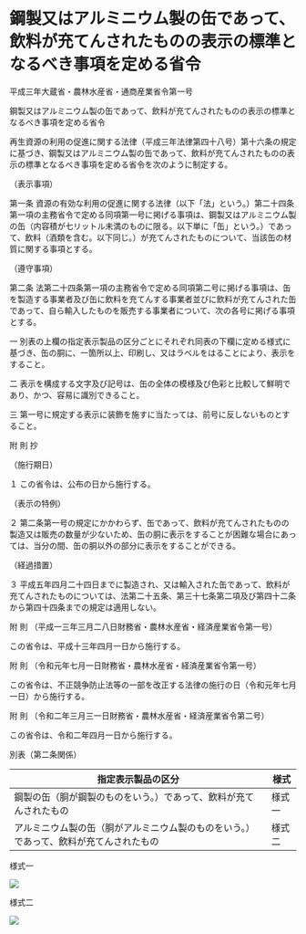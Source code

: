 # 鋼製又はアルミニウム製の缶であって、飲料が充てんされたものの表示の標準となるべき事項を定める省令

平成三年大蔵省・農林水産省・通商産業省令第一号

鋼製又はアルミニウム製の缶であって、飲料が充てんされたものの表示の標準となるべき事項を定める省令

再生資源の利用の促進に関する法律（平成三年法律第四十八号）第十六条の規定に基づき、鋼製又はアルミニウム製の缶であって、飲料が充てんされたものの表示の標準となるべき事項を定める省令を次のように制定する。

（表示事項）

第一条 資源の有効な利用の促進に関する法律（以下「法」という。）第二十四条第一項の主務省令で定める同項第一号に掲げる事項は、鋼製又はアルミニウム製の缶（内容積が七リットル未満のものに限る。以下単に「缶」という。）であって、飲料（酒類を含む。以下同じ。）が充てんされたものについて、当該缶の材質に関する事項とする。

（遵守事項）

第二条 法第二十四条第一項の主務省令で定める同項第二号に掲げる事項は、缶を製造する事業者及び缶に飲料を充てんする事業者並びに飲料が充てんされた缶であって、自ら輸入したものを販売する事業者について、次の各号に掲げる事項とする。

一 別表の上欄の指定表示製品の区分ごとにそれぞれ同表の下欄に定める様式に基づき、缶の胴に、一箇所以上、印刷し、又はラベルをはることにより、表示をすること。

二 表示を構成する文字及び記号は、缶の全体の模様及び色彩と比較して鮮明であり、かつ、容易に識別できること。

三 第一号に規定する表示に装飾を施すに当たっては、前号に反しないものとすること。

附 則 抄

（施行期日）

１ この省令は、公布の日から施行する。

（表示の特例）

２ 第二条第一号の規定にかかわらず、缶であって、飲料が充てんされたものの製造又は販売の数量が少ないため、缶の胴に表示をすることが困難な場合にあっては、当分の間、缶の胴以外の部分に表示をすることができる。

（経過措置）

３ 平成五年四月二十四日までに製造され、又は輸入された缶であって、飲料が充てんされたものについては、法第二十五条、第三十七条第二項及び第四十二条から第四十四条までの規定は適用しない。

附 則 （平成一三年三月二八日財務省・農林水産省・経済産業省令第一号）

この省令は、平成十三年四月一日から施行する。

附 則 （令和元年七月一日財務省・農林水産省・経済産業省令第一号）

この省令は、不正競争防止法等の一部を改正する法律の施行の日（令和元年七月一日）から施行する。

附 則 （令和二年三月三一日財務省・農林水産省・経済産業省令第二号）

この省令は、令和二年四月一日から施行する。

別表（第二条関係）

指定表示製品の区分 | 様式  
---|---  
鋼製の缶（胴が鋼製のものをいう。）であって、飲料が充てんされたもの | 様式一  
アルミニウム製の缶（胴がアルミニウム製のものをいう。）であって、飲料が充てんされたもの | 様式二  
  
様式一

![](/./pict/H03F03403003001_2103172303_001.jpg)

様式二

![](/./pict/H03F03403003001_2103172303_002.jpg)
